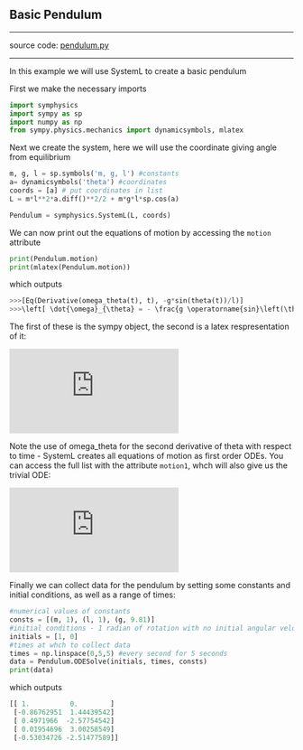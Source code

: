 ## Basic Pendulum

---

source code: [pendulum.py](https://github.com/rjbourne/symphysics/blob/master/examples/pendulum.py)

---

In this example we will use SystemL to create a basic pendulum

First we make the necessary imports
```py
import symphysics
import sympy as sp
import numpy as np
from sympy.physics.mechanics import dynamicsymbols, mlatex
```
Next we create the system, here we will use the coordinate giving angle from equilibrium
```py
m, g, l = sp.symbols('m, g, l') #constants
a= dynamicsymbols('theta') #coordinates
coords = [a] # put coordinates in list
L = m*l**2*a.diff()**2/2 + m*g*l*sp.cos(a)

Pendulum = symphysics.SystemL(L, coords)
```
We can now print out the equations of motion by accessing the `motion` attribute
```py
print(Pendulum.motion)
print(mlatex(Pendulum.motion))
```
which outputs
```py
>>>[Eq(Derivative(omega_theta(t), t), -g*sin(theta(t))/l)]
>>>\left[ \dot{\omega}_{\theta} = - \frac{g \operatorname{sin}\left(\theta\right)}{l}\right]
```
The first of these is the sympy object, the second is a latex respresentation of it:

![equation](https://latex.codecogs.com/svg.latex?%5Cleft%5B%20%5Cdot%7B%5Comega%7D_%7B%5Ctheta%7D%20%3D%20-%20%5Cfrac%7Bg%20%5Coperatorname%7Bsin%7D%5Cleft%28%5Ctheta%5Cright%29%7D%7Bl%7D%5Cright%5D)

Note the use of omega_theta for the second derivative of theta with respect to time - SystemL creates all equations of motion as first order ODEs. You can access the full list with the attribute `motion1`, whch will also give us the trivial ODE:

![equation](https://latex.codecogs.com/svg.latex?%7B%5Comega%7D_%7B%5Ctheta%7D%20%3D%20%5Cdot%5Ctheta)

Finally we can collect data for the pendulum by setting some constants and initial conditions, as well as a range of times:
```py
#numerical values of constants
consts = [(m, 1), (l, 1), (g, 9.81)]
#initial conditions - 1 radian of rotation with no initial angular velocity
initials = [1, 0]
#times at whch to collect data
times = np.linspace(0,5,5) #every second for 5 seconds
data = Pendulum.ODESolve(initials, times, consts)
print(data)
```

which outputs
```py
[[ 1.          0.        ]
 [-0.86762951  1.44439542]
 [ 0.4971966  -2.57754542]
 [ 0.01954696  3.00258549]
 [-0.53034726 -2.51477589]]
```